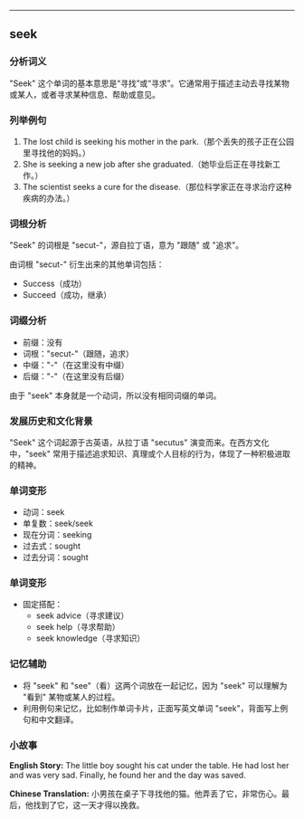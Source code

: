 
---------------
## seek
### 分析词义
"Seek" 这个单词的基本意思是“寻找”或“寻求”。它通常用于描述主动去寻找某物或某人，或者寻求某种信息、帮助或意见。

### 列举例句
1. The lost child is seeking his mother in the park.（那个丢失的孩子正在公园里寻找他的妈妈。）
2. She is seeking a new job after she graduated.（她毕业后正在寻找新工作。）
3. The scientist seeks a cure for the disease.（那位科学家正在寻求治疗这种疾病的办法。）

### 词根分析
"Seek" 的词根是 "secut-"，源自拉丁语，意为 "跟随" 或 "追求"。

由词根 "secut-" 衍生出来的其他单词包括：
- Success（成功）
- Succeed（成功，继承）

### 词缀分析
- 前缀：没有
- 词根："secut-"（跟随，追求）
- 中缀："-"（在这里没有中缀）
- 后缀："-"（在这里没有后缀）

由于 "seek" 本身就是一个动词，所以没有相同词缀的单词。

### 发展历史和文化背景
"Seek" 这个词起源于古英语，从拉丁语 "secutus" 演变而来。在西方文化中，"seek" 常用于描述追求知识、真理或个人目标的行为，体现了一种积极进取的精神。

### 单词变形
- 动词：seek
- 单复数：seek/seek
- 现在分词：seeking
- 过去式：sought
- 过去分词：sought

### 单词变形
- 固定搭配：
  - seek advice（寻求建议）
  - seek help（寻求帮助）
  - seek knowledge（寻求知识）

### 记忆辅助
- 将 "seek" 和 "see"（看）这两个词放在一起记忆，因为 "seek" 可以理解为 "看到" 某物或某人的过程。
- 利用例句来记忆，比如制作单词卡片，正面写英文单词 "seek"，背面写上例句和中文翻译。

### 小故事
**English Story:**
The little boy sought his cat under the table. He had lost her and was very sad. Finally, he found her and the day was saved.

**Chinese Translation:**
小男孩在桌子下寻找他的猫。他弄丢了它，非常伤心。最后，他找到了它，这一天才得以挽救。

